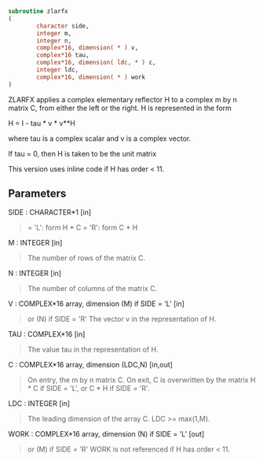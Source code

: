 ```fortran
subroutine zlarfx
(
        character side,
        integer m,
        integer n,
        complex*16, dimension( * ) v,
        complex*16 tau,
        complex*16, dimension( ldc, * ) c,
        integer ldc,
        complex*16, dimension( * ) work
)
```

ZLARFX applies a complex elementary reflector H to a complex m by n
matrix C, from either the left or the right. H is represented in the
form

H = I - tau * v * v**H

where tau is a complex scalar and v is a complex vector.

If tau = 0, then H is taken to be the unit matrix

This version uses inline code if H has order < 11.

## Parameters
SIDE : CHARACTER*1 [in]
> = 'L': form  H * C
> = 'R': form  C * H

M : INTEGER [in]
> The number of rows of the matrix C.

N : INTEGER [in]
> The number of columns of the matrix C.

V : COMPLEX*16 array, dimension (M) if SIDE = 'L' [in]
> or (N) if SIDE = 'R'
> The vector v in the representation of H.

TAU : COMPLEX*16 [in]
> The value tau in the representation of H.

C : COMPLEX*16 array, dimension (LDC,N) [in,out]
> On entry, the m by n matrix C.
> On exit, C is overwritten by the matrix H * C if SIDE = 'L',
> or C * H if SIDE = 'R'.

LDC : INTEGER [in]
> The leading dimension of the array C. LDC >= max(1,M).

WORK : COMPLEX*16 array, dimension (N) if SIDE = 'L' [out]
> or (M) if SIDE = 'R'
> WORK is not referenced if H has order < 11.
